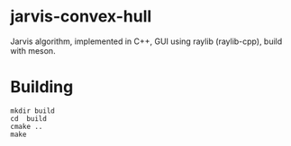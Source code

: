 # jarvis-convex-hull
Jarvis algorithm, implemented in C++, GUI using raylib (raylib-cpp), build with meson.


# Building
```
mkdir build
cd  build
cmake ..
make
```